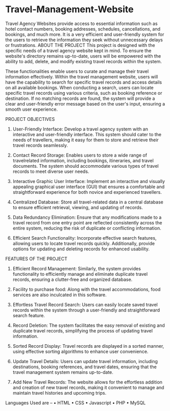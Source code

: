 # Travel-Management-Website
Travel Agency Websites provide access to essential information such as hotel contact numbers, booking addresses, schedules, cancellations, and bookings, and much more. It is a very efficient and user-friendly system for the users to retrieve the information they seek without unnecessary delays or frustrations. 
ABOUT THE PROJECT
This project is designed with the specific needs of a travel agency website kept in mind. To ensure the website's directory remains up-to-date, users will be empowered with the ability to add, delete, and modify existing travel records within the system. 

These functionalities enable users to curate and manage their travel information effectively. Within the travel management website, users will have the capability to search for specific travel records and access details on all available bookings. When conducting a search, users can locate specific travel records using various criteria, such as booking reference or destination. If no matching records are found, the system will provide a clear and user-friendly error message based on the user's input, ensuring a smooth user experience. 





PROJECT OBJECTIVES

1. User-Friendly Interface: Develop a travel agency system with an interactive and user-friendly interface. This system should cater to the needs of travellers, making it easy for them to store and retrieve their travel records seamlessly. 

2. Contact Record Storage: Enables users to store a wide range of travelrelated information, including bookings, itineraries, and travel documents. The system should accommodate various types of travel records to meet diverse user needs. 

3. Interactive Graphic User Interface: Implement an interactive and visually appealing graphical user interface (GUI) that ensures a comfortable and straightforward experience for both novice and experienced travellers. 

4. Centralized Database: Store all travel-related data in a central database to ensure efficient retrieval, viewing, and updating of records. 

5. Data Redundancy Elimination: Ensure that any modifications made to a travel record from one entry point are reflected consistently across the entire system, reducing the risk of duplicate or conflicting information. 

6. Efficient Search Functionality: Incorporate effective search features, allowing users to locate travel records quickly. Additionally, provide options for updating and deleting records for enhanced usability. 




FEATURES OF THE PROJECT

1. Efficient Record Management: Similarly, the system provides functionality to efficiently manage and eliminate duplicate travel records, ensuring a clutter-free and organized database. 

2. Facility to purchase food: Along with the travel accommodations, food services are also inculcated in this software.

3. Effortless Travel Record Search: Users can easily locate saved travel records within the system through a user-friendly and straightforward search feature. 

4. Record Deletion: The system facilitates the easy removal of existing and duplicate travel records, simplifying the process of updating travel information. 

5. Sorted Record Display: Travel records are displayed in a sorted manner, using effective sorting algorithms to enhance user convenience. 

6. Update Travel Details: Users can update travel information, including destinations, booking references, and travel dates, ensuring that the travel management system remains up-to-date. 

7. Add New Travel Records: The website allows for the effortless addition and creation of new travel records, making it convenient to manage and maintain travel histories and upcoming trips. 



Languages Used are – 
•	HTML
•	CSS
•	Javascript
•	PHP
•	MySQL




